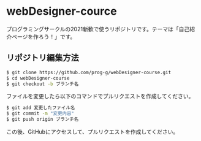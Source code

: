 # webDesigner-cource

プログラミングサークルの2021新歓で使うリポジトリです。テーマは「自己紹介ページを作ろう！」です。

## リポジトリ編集方法
``` bash
$ git clone https://github.com/prog-g/webDesigner-course.git
$ cd webDesigner-course
$ git checkout -b ブランチ名
```

ファイルを変更したら以下のコマンドでプルリクエストを作成してください。
``` bash
$ git add 変更したファイル名
$ git commit -m "変更内容"
$ git push origin ブランチ名
```
この後、GitHubにアクセスして、プルリクエストを作成してください。
